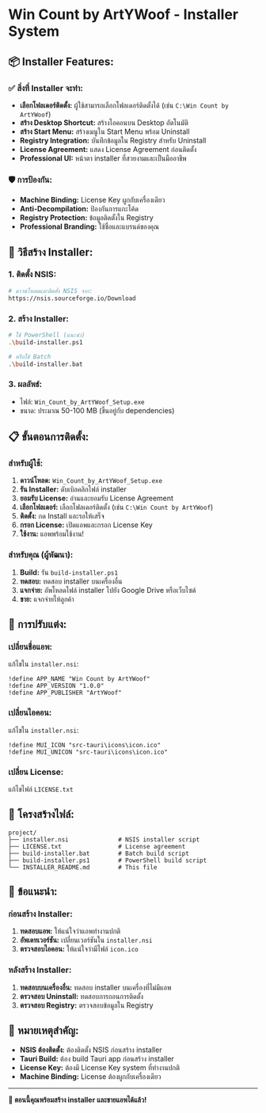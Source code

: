 # Win Count by ArtYWoof - Installer System

## 📦 **Installer Features:**

### **✅ สิ่งที่ Installer จะทำ:**
- **เลือกโฟลเดอร์ติดตั้ง:** ผู้ใช้สามารถเลือกโฟลเดอร์ติดตั้งได้ (เช่น `C:\Win Count by ArtYWoof`)
- **สร้าง Desktop Shortcut:** สร้างไอคอนบน Desktop อัตโนมัติ
- **สร้าง Start Menu:** สร้างเมนูใน Start Menu พร้อม Uninstall
- **Registry Integration:** บันทึกข้อมูลใน Registry สำหรับ Uninstall
- **License Agreement:** แสดง License Agreement ก่อนติดตั้ง
- **Professional UI:** หน้าตา installer ที่สวยงามและเป็นมืออาชีพ

### **🛡️ การป้องกัน:**
- **Machine Binding:** License Key ผูกกับเครื่องเดียว
- **Anti-Decompilation:** ป้องกันการแกะโค้ด
- **Registry Protection:** ข้อมูลติดตั้งใน Registry
- **Professional Branding:** ใช้ชื่อและแบรนด์ของคุณ

## 🚀 **วิธีสร้าง Installer:**

### **1. ติดตั้ง NSIS:**
```bash
# ดาวน์โหลดและติดตั้ง NSIS จาก:
https://nsis.sourceforge.io/Download
```

### **2. สร้าง Installer:**
```bash
# ใช้ PowerShell (แนะนำ)
.\build-installer.ps1

# หรือใช้ Batch
.\build-installer.bat
```

### **3. ผลลัพธ์:**
- ไฟล์: `Win_Count_by_ArtYWoof_Setup.exe`
- ขนาด: ประมาณ 50-100 MB (ขึ้นอยู่กับ dependencies)

## 📋 **ขั้นตอนการติดตั้ง:**

### **สำหรับผู้ใช้:**
1. **ดาวน์โหลด:** `Win_Count_by_ArtYWoof_Setup.exe`
2. **รัน Installer:** ดับเบิลคลิกไฟล์ installer
3. **ยอมรับ License:** อ่านและยอมรับ License Agreement
4. **เลือกโฟลเดอร์:** เลือกโฟลเดอร์ติดตั้ง (เช่น `C:\Win Count by ArtYWoof`)
5. **ติดตั้ง:** กด Install และรอให้เสร็จ
6. **กรอก License:** เปิดแอพและกรอก License Key
7. **ใช้งาน:** แอพพร้อมใช้งาน!

### **สำหรับคุณ (ผู้พัฒนา):**
1. **Build:** รัน `build-installer.ps1`
2. **ทดสอบ:** ทดสอบ installer บนเครื่องอื่น
3. **แจกจ่าย:** อัพโหลดไฟล์ installer ไปยัง Google Drive หรือเว็บไซต์
4. **ขาย:** แจกจ่ายให้ลูกค้า

## 🔧 **การปรับแต่ง:**

### **เปลี่ยนชื่อแอพ:**
แก้ไขใน `installer.nsi`:
```nsi
!define APP_NAME "Win Count by ArtYWoof"
!define APP_VERSION "1.0.0"
!define APP_PUBLISHER "ArtYWoof"
```

### **เปลี่ยนไอคอน:**
แก้ไขใน `installer.nsi`:
```nsi
!define MUI_ICON "src-tauri\icons\icon.ico"
!define MUI_UNICON "src-tauri\icons\icon.ico"
```

### **เปลี่ยน License:**
แก้ไขไฟล์ `LICENSE.txt`

## 📁 **โครงสร้างไฟล์:**
```
project/
├── installer.nsi              # NSIS installer script
├── LICENSE.txt                # License agreement
├── build-installer.bat        # Batch build script
├── build-installer.ps1        # PowerShell build script
└── INSTALLER_README.md        # This file
```

## 🎯 **ข้อแนะนำ:**

### **ก่อนสร้าง Installer:**
1. **ทดสอบแอพ:** ให้แน่ใจว่าแอพทำงานปกติ
2. **อัพเดทเวอร์ชัน:** เปลี่ยนเวอร์ชันใน `installer.nsi`
3. **ตรวจสอบไอคอน:** ให้แน่ใจว่ามีไฟล์ `icon.ico`

### **หลังสร้าง Installer:**
1. **ทดสอบบนเครื่องอื่น:** ทดสอบ installer บนเครื่องที่ไม่มีแอพ
2. **ตรวจสอบ Uninstall:** ทดสอบการถอนการติดตั้ง
3. **ตรวจสอบ Registry:** ตรวจสอบข้อมูลใน Registry

## 🚨 **หมายเหตุสำคัญ:**
- **NSIS ต้องติดตั้ง:** ต้องติดตั้ง NSIS ก่อนสร้าง installer
- **Tauri Build:** ต้อง build Tauri app ก่อนสร้าง installer
- **License Key:** ต้องมี License Key system ที่ทำงานปกติ
- **Machine Binding:** License ต้องผูกกับเครื่องเดียว

---

**🎉 ตอนนี้คุณพร้อมสร้าง installer และขายแอพได้แล้ว!** 